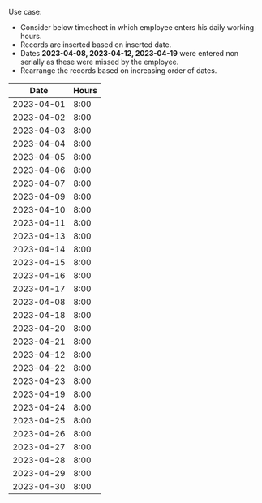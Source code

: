 Use case:
* Consider below timesheet in which employee enters his daily working hours.
* Records are inserted based on inserted date. 
* Dates **2023-04-08, 2023-04-12, 2023-04-19** were entered non serially as these were missed by the employee.
* Rearrange the records based on increasing order of dates.

| Date       | Hours |
|------------|-------|
| 2023-04-01 | 8:00  |
| 2023-04-02 | 8:00  |
| 2023-04-03 | 8:00  |
| 2023-04-04 | 8:00  |
| 2023-04-05 | 8:00  |
| 2023-04-06 | 8:00  |
| 2023-04-07 | 8:00  |
| 2023-04-09 | 8:00  |
| 2023-04-10 | 8:00  |
| 2023-04-11 | 8:00  |
| 2023-04-13 | 8:00  |
| 2023-04-14 | 8:00  |
| 2023-04-15 | 8:00  |
| 2023-04-16 | 8:00  |
| 2023-04-17 | 8:00  |
| 2023-04-08 | 8:00  |
| 2023-04-18 | 8:00  |
| 2023-04-20 | 8:00  |
| 2023-04-21 | 8:00  |
| 2023-04-12 | 8:00  |
| 2023-04-22 | 8:00  |
| 2023-04-23 | 8:00  |
| 2023-04-19 | 8:00  |
| 2023-04-24 | 8:00  |
| 2023-04-25 | 8:00  |
| 2023-04-26 | 8:00  |
| 2023-04-27 | 8:00  |
| 2023-04-28 | 8:00  |
| 2023-04-29 | 8:00  |
| 2023-04-30 | 8:00  |

